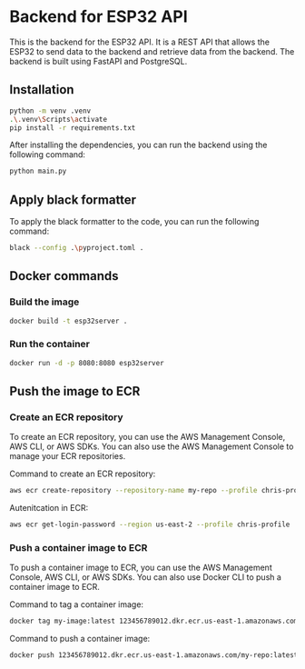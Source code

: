 # Backend for ESP32 API

This is the backend for the ESP32 API. It is a REST API that allows the ESP32 to send data to the backend and retrieve data from the backend. The backend is built using FastAPI and PostgreSQL.

## Installation
```bash
python -m venv .venv
.\.venv\Scripts\activate
pip install -r requirements.txt
```
After installing the dependencies, you can run the backend using the following command:
```bash
python main.py
```

## Apply black formatter
To apply the black formatter to the code, you can run the following command:
```bash
black --config .\pyproject.toml .
```

## Docker commands
### Build the image
```bash
docker build -t esp32server .
```

### Run the container
```bash
docker run -d -p 8080:8080 esp32server
```

## Push the image to ECR
### Create an ECR repository

To create an ECR repository, you can use the AWS Management Console, AWS CLI, or AWS SDKs. You can also use the AWS Management Console to manage your ECR repositories.

Command to create an ECR repository:

```bash
aws ecr create-repository --repository-name my-repo --profile chris-profile
```

Autenitcation in ECR:

```bash
aws ecr get-login-password --region us-east-2 --profile chris-profile | docker login --username AWS --password-stdin 123456789012.dkr.ecr.us-east-1.amazonaws.com
```

### Push a container image to ECR

To push a container image to ECR, you can use the AWS Management Console, AWS CLI, or AWS SDKs. You can also use Docker CLI to push a container image to ECR.

Command to tag a container image:

```bash
docker tag my-image:latest 123456789012.dkr.ecr.us-east-1.amazonaws.com/my-repo:latest
```

Command to push a container image:

```bash
docker push 123456789012.dkr.ecr.us-east-1.amazonaws.com/my-repo:latest